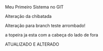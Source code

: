 Meu Primeiro Sistema no GIT

Alteração da chibatada

Alteração para branch teste arrombado!

a topeira ja esta com a cabeça do lado de fora

ATUALIZADO E ALTERADO